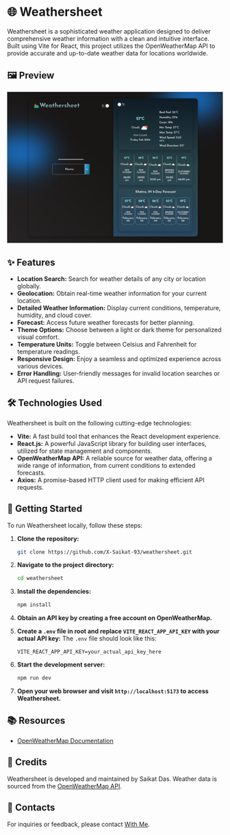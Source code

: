 # 🌐 Weathersheet

Weathersheet is a sophisticated weather application designed to deliver comprehensive weather information with a clean and intuitive interface. Built using Vite for React, this project utilizes the OpenWeatherMap API to provide accurate and up-to-date weather data for locations worldwide.

## 🖼️ Preview

![Weathersheet](./src/asset/Khatra-weather.png)

## ✨ Features

- **Location Search:** Search for weather details of any city or location globally.
- **Geolocation:** Obtain real-time weather information for your current location.
- **Detailed Weather Information:** Display current conditions, temperature, humidity, and cloud cover.
- **Forecast:** Access future weather forecasts for better planning.
- **Theme Options:** Choose between a light or dark theme for personalized visual comfort.
- **Temperature Units:** Toggle between Celsius and Fahrenheit for temperature readings.
- **Responsive Design:** Enjoy a seamless and optimized experience across various devices.
- **Error Handling:** User-friendly messages for invalid location searches or API request failures.

## 🛠️ Technologies Used

Weathersheet is built on the following cutting-edge technologies:

- **Vite:** A fast build tool that enhances the React development experience.
- **React.js:** A powerful JavaScript library for building user interfaces, utilized for state management and components.
- **OpenWeatherMap API:** A reliable source for weather data, offering a wide range of information, from current conditions to extended forecasts.
- **Axios:** A promise-based HTTP client used for making efficient API requests.

## 🚀 Getting Started

To run Weathersheet locally, follow these steps:

1. **Clone the repository:**
   ```bash
   git clone https://github.com/X-Saikat-93/weathersheet.git
   ```

2. **Navigate to the project directory:**
   ```bash
   cd weathersheet
   ```

3. **Install the dependencies:**
   ```bash
   npm install
   ```

4. **Obtain an API key by creating a free account on OpenWeatherMap.**

5. **Create a `.env` file in root and replace `VITE_REACT_APP_API_KEY` with your actual API key:**
   The `.env` file should look like this:
   ```plaintext
   VITE_REACT_APP_API_KEY=your_actual_api_key_here
   ```

6. **Start the development server:**
   ```bash
   npm run dev
   ```

7. **Open your web browser and visit `http://localhost:5173` to access Weathersheet.**

## 📚 Resources

- [OpenWeatherMap Documentation](https://openweathermap.org/)

## 🌟 Credits

Weathersheet is developed and maintained by Saikat Das. Weather data is sourced from the [OpenWeatherMap API](https://openweathermap.org/).

## 📧 Contacts

For inquiries or feedback, please contact [With Me](mailto:ibx.saikat37@gmail.com).
